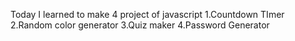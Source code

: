 Today I learned to make 4 project of javascript 
1.Countdown TImer
2.Random color generator
3.Quiz maker
4.Password Generator
